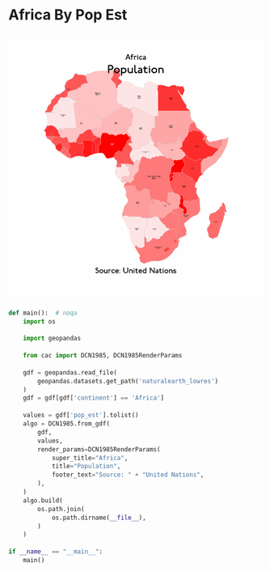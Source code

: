 # Africa By Pop Est

<p  align="center">
    <img src="https://raw.githubusercontent.com/nuuuwan/continuous_area_cartograms/main/examples/africa_by_pop_est/animated.gif" alt="alt" />
</p>

```python
def main():  # noqa
    import os

    import geopandas

    from cac import DCN1985, DCN1985RenderParams

    gdf = geopandas.read_file(
        geopandas.datasets.get_path('naturalearth_lowres')
    )
    gdf = gdf[gdf['continent'] == 'Africa']

    values = gdf['pop_est'].tolist()
    algo = DCN1985.from_gdf(
        gdf,
        values,
        render_params=DCN1985RenderParams(
            super_title="Africa",
            title="Population",
            footer_text="Source: " + "United Nations",
        ),
    )
    algo.build(
        os.path.join(
            os.path.dirname(__file__),
        )
    )

if __name__ == "__main__":
    main()

```
